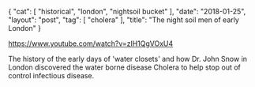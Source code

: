 {
   "cat": [
      "historical",
      "london",
      "nightsoil bucket"
   ],
   "date": "2018-01-25",
   "layout": "post",
   "tag": [
      "cholera"
   ],
   "title": "The night soil men of early London"
}

https://www.youtube.com/watch?v=zlH1QgVOxU4

The history of the early days of 'water closets' and how Dr. John Snow in London discovered the water borne disease Cholera to help stop out of control infectious disease.